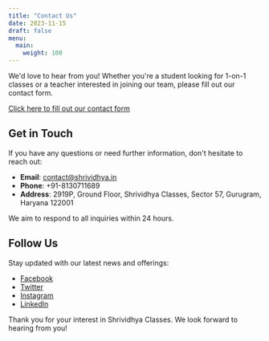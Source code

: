 ```yaml
---
title: "Contact Us"
date: 2023-11-15
draft: false
menu:
  main:
    weight: 100
---
```


We'd love to hear from you! Whether you're a student looking for 1-on-1 classes or a teacher interested in joining our team, please fill out our contact form.

[Click here to fill out our contact form](https://docs.google.com/forms/d/e/1FAIpQLSeaTdeWDpBDkY-ouNZos1sWlNkFEtfu5aaWh6ITGJN7pRbd_Q/viewform?usp=sf_link)

## Get in Touch

If you have any questions or need further information, don't hesitate to reach out:

- **Email**: [contact@shrividhya.in](mailto:your-contact@shrividhya.in)
- **Phone**: +91-8130711689
- **Address**: 2919P, Ground Floor, Shrividhya Classes, Sector 57, Gurugram, Haryana 122001

We aim to respond to all inquiries within 24 hours.

## Follow Us

Stay updated with our latest news and offerings:

- [Facebook](https://www.facebook.com/shrividhyaclasses)
- [Twitter](https://www.twitter.com/shrividhyaclasses)
- [Instagram](https://www.instagram.com/shrividhyaclasses)
- [LinkedIn](https://www.linkedin.com/company/shrividhya-classes)

Thank you for your interest in Shrividhya Classes. We look forward to hearing from you!
